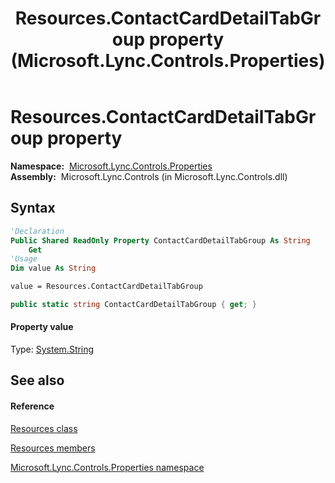﻿---
title: Resources.ContactCardDetailTabGroup property  (Microsoft.Lync.Controls.Properties)
TOCTitle: 'ContactCardDetailTabGroup property '
ms:assetid: P:Microsoft.Lync.Controls.Properties.Resources.ContactCardDetailTabGroup_DI_3_UC_OCS14MrefLyncWPF
ms:mtpsurl: https://msdn.microsoft.com/en-us/library/microsoft.lync.controls.properties.resources.contactcarddetailtabgroup_di_3_uc_ocs14mreflyncwpf(v=office.15)
ms:contentKeyID: 48597135
ms.date: 07/28/2014
mtps_version: v=office.15
f1_keywords:
- Microsoft.Lync.Controls.Properties.Resources.ContactCardDetailTabGroup
dev_langs:
- CSharp
- JScript
- VB
- other
---

# Resources.ContactCardDetailTabGroup property

**Namespace:**  [Microsoft.Lync.Controls.Properties](microsoft-lync-controls-properties-namespace_1.md)  
**Assembly:**  Microsoft.Lync.Controls (in Microsoft.Lync.Controls.dll)

## Syntax

``` vb
'Declaration
Public Shared ReadOnly Property ContactCardDetailTabGroup As String
    Get
'Usage
Dim value As String

value = Resources.ContactCardDetailTabGroup
```

``` csharp
public static string ContactCardDetailTabGroup { get; }
```

#### Property value

Type: [System.String](http://msdn2.microsoft.com/en-us/library/s1wwdcbf)  

## See also

#### Reference

[Resources class](resources-class-microsoft-lync-controls-properties_1.md)

[Resources members](resources-members-microsoft-lync-controls-properties_1.md)

[Microsoft.Lync.Controls.Properties namespace](microsoft-lync-controls-properties-namespace_1.md)

